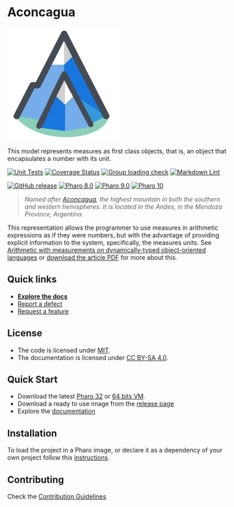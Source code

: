 # Aconcagua

![Logo](assets/logo.svg)

This model represents measures as first class objects, that is, an object that
encapsulates a number with its unit.

[![Unit Tests](https://github.com/ba-st/Aconcagua/actions/workflows/unit-tests.yml/badge.svg)](https://github.com/ba-st/Aconcagua/actions/workflows/unit-tests.yml/badge.svg)
[![Coverage Status](https://codecov.io/github/ba-st/Aconcagua/coverage.svg?branch=release-candidate)](https://codecov.io/gh/ba-st/Aconcagua/branch/release-candidate)
[![Group loading check](https://github.com/ba-st/Aconcagua/actions/workflows/loading-groups.yml/badge.svg)](https://github.com/ba-st/Aconcagua/actions/workflows/loading-groups.yml)
[![Markdown Lint](https://github.com/ba-st/Aconcagua/actions/workflows/markdown-lint.yml/badge.svg)](https://github.com/ba-st/Aconcagua/actions/workflows/markdown-lint.yml)

[![GitHub release](https://img.shields.io/github/release/ba-st/Aconcagua.svg)](https://github.com/ba-st/Aconcagua/releases/latest)
[![Pharo 8.0](https://img.shields.io/badge/Pharo-8.0-informational)](https://pharo.org)
[![Pharo 9.0](https://img.shields.io/badge/Pharo-9.0-informational)](https://pharo.org)
[![Pharo 10](https://img.shields.io/badge/Pharo-10-informational)](https://pharo.org)

> *Named after [Aconcagua](https://en.wikipedia.org/wiki/Aconcagua), the highest
> mountain in both the southern and western hemispheres. It is located in the
> Andes, in the Mendoza Province, Argentina.*

This representation allows the programmer to use measures in arithmetic
expressions as if they were numbers, but with the advantage of providing
explicit information to the system, specifically, the measures units.
See [Arithmetic with measurements on dynamically-typed object-oriented languages](http://dl.acm.org/citation.cfm?id=1094964)
or [download the article PDF](http://stephane.ducasse.free.fr/Teaching/CoursAnnecy/0506-M1-COO/aconcagua-p292-wilkinson.pdf)
for more about this.

## Quick links

- [**Explore the docs**](docs/)
- [Report a defect](https://github.com/ba-st/Aconcagua/issues/new?labels=Type%3A+Defect)
- [Request a feature](https://github.com/ba-st/Aconcagua/issues/new?labels=Type%3A+Feature)

## License

- The code is licensed under [MIT](LICENSE).
- The documentation is licensed under [CC BY-SA 4.0](http://creativecommons.org/licenses/by-sa/4.0/).

## Quick Start

- Download the latest [Pharo 32](https://get.pharo.org/) or [64 bits VM](https://get.pharo.org/64/).
- Download a ready to use image from the [release page](https://github.com/ba-st/Aconcagua/releases/latest)
- Explore the [documentation](docs/)

## Installation

To load the project in a Pharo image, or declare it as a dependency of your own
project follow this [instructions](docs/Installation.md).

## Contributing

Check the [Contribution Guidelines](CONTRIBUTING.md)
